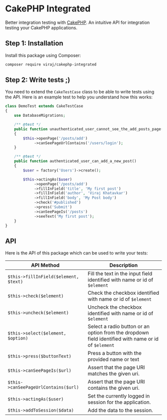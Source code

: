 # CakePHP Integrated
Better integration testing with [CakePHP](https://cakephp.org). An intuitive API for integration testing your CakePHP applications.

## Step 1: Installation
Install this package using Composer:

```bash
composer require viraj/cakephp-integrated
```

## Step 2: Write tests ;)
You need to extend the `CakeTestCase` class to be able to write tests using the API.
Here is an example test to help you understand how this works:

```php
class DemoTest extends CakeTestCase
{
    use DatabaseMigrations;

    /** @test */
    public function unauthenticated_user_cannot_see_the_add_posts_page()
    {
        $this->openPage('/posts/add')
             ->canSeePageUrlContains('/users/login');
    }

    /** @test */
    public function authenticated_user_can_add_a_new_post()
    {
        $user = factory('Users')->create();

        $this->actingAs($user)
             ->openPage('/posts/add')
             ->fillInField('title', 'My first post')
             ->fillInField('author', 'Viraj Khatavkar')
             ->fillInField('body', 'My Post body')
             ->check('#published')
             ->press('Submit')
             ->canSeePageIs('/posts')
             ->seeText('My first post');
    }
}
``` 

## API
Here is the API of this package which can be used to write your tests:

| API Method                            | Description                                                                                         |
|---------------------------------------|-----------------------------------------------------------------------------------------------------|
| `$this->fillInField($element, $text)` | Fill the text in the input field identified with name or id of `$element`                           |
| `$this->check($element)`              | Check the checkbox identified with name or id of `$element`                                         |
| `$this->uncheck($element)`            | Uncheck the checkbox identified with name or id of `$element`                                       |
| `$this->select($element, $option)`    | Select a radio button or an option from the dropdown field identified with name or id of `$element` |
| `$this->press($buttonText)`           | Press a button with the provided name or text                                                       |
| `$this->canSeePageIs($url)`           | Assert that the page URI matches the given uri.                                                     |
| `$this->canSeePageUrlContains($url)`  | Assert that the page URI contains the given uri.                                                    |
| `$this->actingAs($user)`              | Set the currently logged in session for the application.                                            |
| `$this->addToSession($data)`          | Add the data to the session.                                                                        |